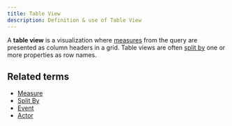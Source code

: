 ```yaml
---
title: Table View 
description: Definition & use of Table View 
---
```

A **table view** is a visualization where [measures](../measure) from the query are presented as column headers in a grid. Table views are often [split by](../split-by) one or more properties as row names.

## Related terms

- [Measure](../measure)
- [Split By](../split-by)
- [Event](../event)
- [Actor](../actor)
